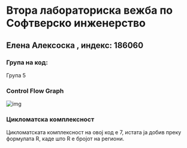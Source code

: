 # Втора лабораториска вежба по Софтверско инженерство
## Елена Алексоска , индекс: 186060
### Група на код:
Група 5
### Control Flow Graph
![img](https://imgur.com/a/wf5nRrl)
### Цикломатска комплексност
Цикломатската комплексност на овој код е 7, истата ја добив преку формулата R, каде што R е бројот на региони.
